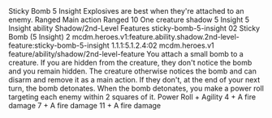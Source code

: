 <ability>
  <name>Sticky Bomb</name>
  <cost>5 Insight</cost>
  <flavor>Explosives are best when they&apos;re attached to an enemy.</flavor>
  <keywords>
    <keyword>Ranged</keyword>
  </keywords>
  <type>Main action</type>
  <distance>Ranged 10</distance>
  <target>One creature</target>
  <metadata>
    <class>shadow</class>
    <cost>5 Insight</cost>
    <cost_amount>5</cost_amount>
    <cost_resource>Insight</cost_resource>
    <feature_type>ability</feature_type>
    <file_dpath>Shadow/2nd-Level Features</file_dpath>
    <item_id>sticky-bomb-5-insight</item_id>
    <item_index>02</item_index>
    <item_name>Sticky Bomb (5 Insight)</item_name>
    <level>2</level>
    <scc>mcdm.heroes.v1:feature.ability.shadow.2nd-level-feature:sticky-bomb-5-insight</scc>
    <scdc>1.1.1:5.1.2.4:02</scdc>
    <source>mcdm.heroes.v1</source>
    <type>feature/ability/shadow/2nd-level-feature</type>
  </metadata>
  <effects>
    <effect type="mundane">You attach a small bomb to a creature. If you are hidden from the creature, they don&apos;t notice the bomb and you remain hidden. The creature otherwise notices the bomb and can disarm and remove it as a main action. If they don&apos;t, at the end of your next turn, the bomb detonates. When the bomb detonates, you make a power roll targeting each enemy within 2 squares of it.</effect>
    <effect type="roll">
      <roll>Power Roll + Agility</roll>
      <t1>4 + A fire damage</t1>
      <t2>7 + A fire damage</t2>
      <t3>11 + A fire damage</t3>
    </effect>
  </effects>
</ability>
